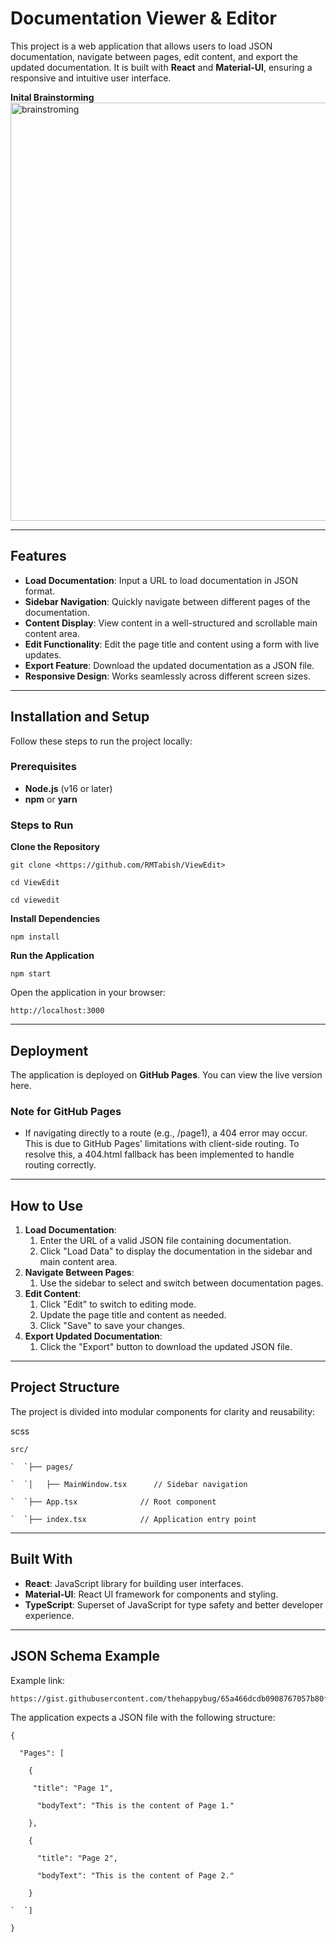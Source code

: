# <a name="_efr7fk7izzwd"></a>**Documentation Viewer & Editor**
This project is a web application that allows users to load JSON documentation, navigate between pages, edit content, and export the updated documentation. It is built with **React** and **Material-UI**, ensuring a responsive and intuitive user interface.

**Inital Brainstorming**
<img width="669" alt="brainstroming" src="https://github.com/user-attachments/assets/764b7857-b878-482b-ba4a-1fca2a99faa8" />



-----
## <a name="_q8zyzshsimmg"></a>**Features**
- **Load Documentation**: Input a URL to load documentation in JSON format.
- **Sidebar Navigation**: Quickly navigate between different pages of the documentation.
- **Content Display**: View content in a well-structured and scrollable main content area.
- **Edit Functionality**: Edit the page title and content using a form with live updates.
- **Export Feature**: Download the updated documentation as a JSON file.
- **Responsive Design**: Works seamlessly across different screen sizes.
-----
## <a name="_j6gwch21r1p"></a>**Installation and Setup**
Follow these steps to run the project locally:
### <a name="_foi228r9e27n"></a>**Prerequisites**
- **Node.js** (v16 or later)
- **npm** or **yarn**
### <a name="_1e91xhk237k0"></a>**Steps to Run**

**Clone the Repository**

`git clone <https://github.com/RMTabish/ViewEdit>`

`cd ViewEdit`

`cd viewedit`

**Install Dependencies**

`npm install`

**Run the Application**

`npm start`

Open the application in your browser:

`http://localhost:3000`

-----
## <a name="_uthynhim3hks"></a>**Deployment**
The application is deployed on **GitHub Pages**. You can view the live version here.
### <a name="_lg8p8pjnt8xb"></a>**Note for GitHub Pages**
- If navigating directly to a route (e.g., /page1), a 404 error may occur. This is due to GitHub Pages' limitations with client-side routing. To resolve this, a 404.html fallback has been implemented to handle routing correctly.
-----
## <a name="_wsg0kbhhfsv2"></a>**How to Use**
1. **Load Documentation**:
   1. Enter the URL of a valid JSON file containing documentation.
   1. Click "Load Data" to display the documentation in the sidebar and main content area.
1. **Navigate Between Pages**:
   1. Use the sidebar to select and switch between documentation pages.
1. **Edit Content**:
   1. Click "Edit" to switch to editing mode.
   1. Update the page title and content as needed.
   1. Click "Save" to save your changes.
1. **Export Updated Documentation**:
   1. Click the "Export" button to download the updated JSON file.
-----
## <a name="_izi67erb0p9d"></a>**Project Structure**
The project is divided into modular components for clarity and reusability:

scss

```
src/

`  `├── pages/

`  `│   ├── MainWindow.tsx      // Sidebar navigation

`  `├── App.tsx              // Root component

`  `├── index.tsx            // Application entry point

```
-----
## <a name="_50zxibsejwem"></a>**Built With**
- **React**: JavaScript library for building user interfaces.
- **Material-UI**: React UI framework for components and styling.
- **TypeScript**: Superset of JavaScript for type safety and better developer experience.
-----
## <a name="_s9g23k9np5ds"></a>**JSON Schema Example**

Example link:
```
https://gist.githubusercontent.com/thehappybug/65a466dcdb0908767057b80f0cb7ea5d/raw/6f10747c5feb7ce91b83392f2cee23ae06b20fe6/doc.json

```
The application expects a JSON file with the following structure:
```
{

  "Pages": [

    {

     "title": "Page 1",

      "bodyText": "This is the content of Page 1."

    },

    {

      "title": "Page 2",

      "bodyText": "This is the content of Page 2."

    }

`  `]

}


